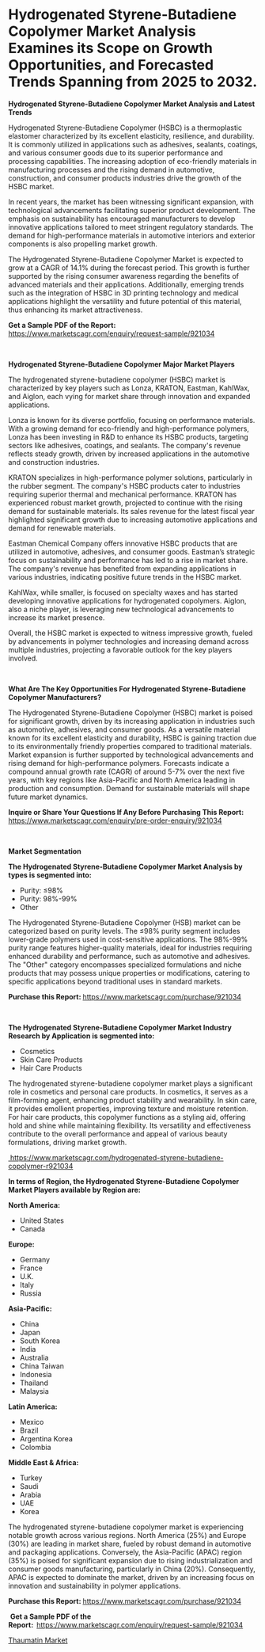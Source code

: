 <p><h1>Hydrogenated Styrene-Butadiene Copolymer Market Analysis Examines its Scope on Growth Opportunities, and Forecasted Trends Spanning from 2025 to 2032.</h1></p><p><strong>Hydrogenated Styrene-Butadiene Copolymer Market Analysis and Latest Trends</strong></p>
<p><p>Hydrogenated Styrene-Butadiene Copolymer (HSBC) is a thermoplastic elastomer characterized by its excellent elasticity, resilience, and durability. It is commonly utilized in applications such as adhesives, sealants, coatings, and various consumer goods due to its superior performance and processing capabilities. The increasing adoption of eco-friendly materials in manufacturing processes and the rising demand in automotive, construction, and consumer products industries drive the growth of the HSBC market.</p><p>In recent years, the market has been witnessing significant expansion, with technological advancements facilitating superior product development. The emphasis on sustainability has encouraged manufacturers to develop innovative applications tailored to meet stringent regulatory standards. The demand for high-performance materials in automotive interiors and exterior components is also propelling market growth.</p><p>The Hydrogenated Styrene-Butadiene Copolymer Market is expected to grow at a CAGR of 14.1% during the forecast period. This growth is further supported by the rising consumer awareness regarding the benefits of advanced materials and their applications. Additionally, emerging trends such as the integration of HSBC in 3D printing technology and medical applications highlight the versatility and future potential of this material, thus enhancing its market attractiveness.</p></p>
<p><strong>Get a Sample PDF of the Report:&nbsp;</strong> <a href="https://www.marketscagr.com/enquiry/request-sample/921034?utm_campaign=3550&utm_medium=2&utm_source=Github&utm_content=ia&utm_term=02042025&utm_id=hydrogenated-styrene-butadiene-copolymer">https://www.marketscagr.com/enquiry/request-sample/921034</a></p>
<p>&nbsp;</p>
<p><strong>Hydrogenated Styrene-Butadiene Copolymer Major Market Players</strong></p>
<p><p>The hydrogenated styrene-butadiene copolymer (HSBC) market is characterized by key players such as Lonza, KRATON, Eastman, KahlWax, and Aiglon, each vying for market share through innovation and expanded applications.</p><p>Lonza is known for its diverse portfolio, focusing on performance materials. With a growing demand for eco-friendly and high-performance polymers, Lonza has been investing in R&D to enhance its HSBC products, targeting sectors like adhesives, coatings, and sealants. The company's revenue reflects steady growth, driven by increased applications in the automotive and construction industries.</p><p>KRATON specializes in high-performance polymer solutions, particularly in the rubber segment. The company's HSBC products cater to industries requiring superior thermal and mechanical performance. KRATON has experienced robust market growth, projected to continue with the rising demand for sustainable materials. Its sales revenue for the latest fiscal year highlighted significant growth due to increasing automotive applications and demand for renewable materials.</p><p>Eastman Chemical Company offers innovative HSBC products that are utilized in automotive, adhesives, and consumer goods. Eastman’s strategic focus on sustainability and performance has led to a rise in market share. The company's revenue has benefited from expanding applications in various industries, indicating positive future trends in the HSBC market.</p><p>KahlWax, while smaller, is focused on specialty waxes and has started developing innovative applications for hydrogenated copolymers. Aiglon, also a niche player, is leveraging new technological advancements to increase its market presence.</p><p>Overall, the HSBC market is expected to witness impressive growth, fueled by advancements in polymer technologies and increasing demand across multiple industries, projecting a favorable outlook for the key players involved.</p></p>
<p>&nbsp;</p>
<p><strong>What Are The Key Opportunities For Hydrogenated Styrene-Butadiene Copolymer Manufacturers?</strong></p>
<p><p>The Hydrogenated Styrene-Butadiene Copolymer (HSBC) market is poised for significant growth, driven by its increasing application in industries such as automotive, adhesives, and consumer goods. As a versatile material known for its excellent elasticity and durability, HSBC is gaining traction due to its environmentally friendly properties compared to traditional materials. Market expansion is further supported by technological advancements and rising demand for high-performance polymers. Forecasts indicate a compound annual growth rate (CAGR) of around 5-7% over the next five years, with key regions like Asia-Pacific and North America leading in production and consumption. Demand for sustainable materials will shape future market dynamics.</p></p>
<p><strong>Inquire or Share Your Questions If Any Before Purchasing This Report:</strong> <a href="https://www.marketscagr.com/enquiry/pre-order-enquiry/921034?utm_campaign=3550&utm_medium=2&utm_source=Github&utm_content=ia&utm_term=02042025&utm_id=hydrogenated-styrene-butadiene-copolymer">https://www.marketscagr.com/enquiry/pre-order-enquiry/921034</a></p>
<p>&nbsp;</p>
<p><strong>Market Segmentation</strong></p>
<p><strong>The Hydrogenated Styrene-Butadiene Copolymer Market Analysis by types is segmented into:</strong></p>
<p><ul><li>Purity: ≤98%</li><li>Purity: 98%-99%</li><li>Other</li></ul></p>
<p><p>The Hydrogenated Styrene-Butadiene Copolymer (HSB) market can be categorized based on purity levels. The ≤98% purity segment includes lower-grade polymers used in cost-sensitive applications. The 98%-99% purity range features higher-quality materials, ideal for industries requiring enhanced durability and performance, such as automotive and adhesives. The "Other" category encompasses specialized formulations and niche products that may possess unique properties or modifications, catering to specific applications beyond traditional uses in standard markets.</p></p>
<p><strong>Purchase this Report:&nbsp;</strong><a href="https://www.marketscagr.com/purchase/921034?utm_campaign=3550&utm_medium=2&utm_source=Github&utm_content=ia&utm_term=02042025&utm_id=hydrogenated-styrene-butadiene-copolymer">https://www.marketscagr.com/purchase/921034</a></p>
<p>&nbsp;</p>
<p><strong>The Hydrogenated Styrene-Butadiene Copolymer Market Industry Research by Application is segmented into:</strong></p>
<p><ul><li>Cosmetics</li><li>Skin Care Products</li><li>Hair Care Products</li></ul></p>
<p><p>The hydrogenated styrene-butadiene copolymer market plays a significant role in cosmetics and personal care products. In cosmetics, it serves as a film-forming agent, enhancing product stability and wearability. In skin care, it provides emollient properties, improving texture and moisture retention. For hair care products, this copolymer functions as a styling aid, offering hold and shine while maintaining flexibility. Its versatility and effectiveness contribute to the overall performance and appeal of various beauty formulations, driving market growth.</p></p>
<p><a href="https://www.marketscagr.com/hydrogenated-styrene-butadiene-copolymer-r921034?utm_campaign=3550&utm_medium=2&utm_source=Github&utm_content=ia&utm_term=02042025&utm_id=hydrogenated-styrene-butadiene-copolymer">&nbsp;https://www.marketscagr.com/hydrogenated-styrene-butadiene-copolymer-r921034</a></p>
<p><strong>In terms of Region, the Hydrogenated Styrene-Butadiene Copolymer Market Players available by Region are:</strong></p>
<p>
    <p> <strong> North America: </strong>
        <ul>
            <li>United States</li>
            <li>Canada</li>
        </ul>
        </p> 
    <p> <strong> Europe: </strong>
        <ul>
            <li>Germany</li>
            <li>France</li>
            <li>U.K.</li>
            <li>Italy</li>
            <li>Russia</li>
        </ul>
        </p> 
    <p> <strong> Asia-Pacific: </strong>
        <ul>
            <li>China</li>
            <li>Japan</li>
            <li>South Korea</li>
            <li>India</li>
            <li>Australia</li>
            <li>China Taiwan</li>
            <li>Indonesia</li>
            <li>Thailand</li>
            <li>Malaysia</li>
        </ul>
        </p> 
    <p> <strong> Latin America: </strong>
        <ul>
            <li>Mexico</li>
            <li>Brazil</li>
            <li>Argentina Korea</li>
            <li>Colombia</li>
        </ul>
        </p> 
    <p> <strong> Middle East & Africa: </strong>
        <ul>
            <li>Turkey</li>
            <li>Saudi</li>
            <li>Arabia</li>
            <li>UAE</li>
            <li>Korea</li>
        </ul>
    </p>
    </p>
<p><p>The hydrogenated styrene-butadiene copolymer market is experiencing notable growth across various regions. North America (25%) and Europe (30%) are leading in market share, fueled by robust demand in automotive and packaging applications. Conversely, the Asia-Pacific (APAC) region (35%) is poised for significant expansion due to rising industrialization and consumer goods manufacturing, particularly in China (20%). Consequently, APAC is expected to dominate the market, driven by an increasing focus on innovation and sustainability in polymer applications.</p></p>
<p><strong>Purchase this Report: </strong><a href="https://www.marketscagr.com/purchase/921034?utm_campaign=3550&utm_medium=2&utm_source=Github&utm_content=ia&utm_term=02042025&utm_id=hydrogenated-styrene-butadiene-copolymer">https://www.marketscagr.com/purchase/921034</a></p>
<p>&nbsp;<strong>Get a Sample PDF of the Report:&nbsp;&nbsp;</strong><a href="https://www.marketscagr.com/enquiry/request-sample/921034?utm_campaign=3550&utm_medium=2&utm_source=Github&utm_content=ia&utm_term=02042025&utm_id=hydrogenated-styrene-butadiene-copolymer">https://www.marketscagr.com/enquiry/request-sample/921034</a></p>
<p><strong></strong></p>
<p><p><a href="https://github.com/anggigpps/Market-Research-Report-List-1/blob/main/thaumatin-market.md?utm_campaign=3550&utm_medium=2&utm_source=Github&utm_content=ia&utm_term=02042025&utm_id=hydrogenated-styrene-butadiene-copolymer">Thaumatin Market</a></p></p>
